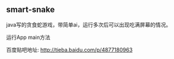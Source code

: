 ## smart-snake

java写的贪食蛇游戏，带简单ai，运行多次后可以出现吃满屏幕的情况。

运行App main方法



百度贴吧地址: http://tieba.baidu.com/p/4877180963